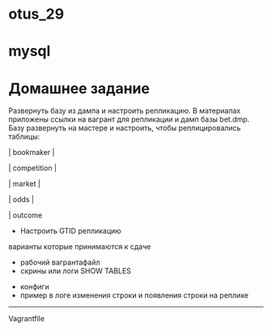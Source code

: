 # otus_29
# mysql

# Домашнее задание

Развернуть базу из дампа и настроить репликацию.
В материалах приложены ссылки на вагрант для репликации и дамп базы bet.dmp. Базу развернуть на мастере и настроить, чтобы реплицировались таблицы:

| bookmaker |

| competition |

| market |

| odds |

| outcome

* Настроить GTID репликацию

варианты которые принимаются к сдаче
- рабочий вагрантафайл
- скрины или логи SHOW TABLES
* конфиги
* пример в логе изменения строки и появления строки на реплике

_____________________________________________________________________________________________________________________________

Vagrantfile
